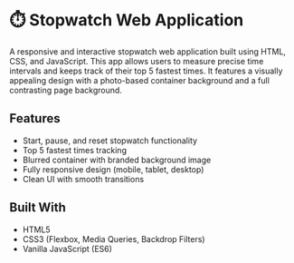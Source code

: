 # ⏱️ Stopwatch Web Application

A responsive and interactive stopwatch web application built using HTML, CSS, and JavaScript. This app allows users to measure precise time intervals and keeps track of their top 5 fastest times. It features a visually appealing design with a photo-based container background and a full contrasting page background.

##  Features

- Start, pause, and reset stopwatch functionality
- Top 5 fastest times tracking
- Blurred container with branded background image
- Fully responsive design (mobile, tablet, desktop)
- Clean UI with smooth transitions

##  Built With

- HTML5
- CSS3 (Flexbox, Media Queries, Backdrop Filters)
- Vanilla JavaScript (ES6)


